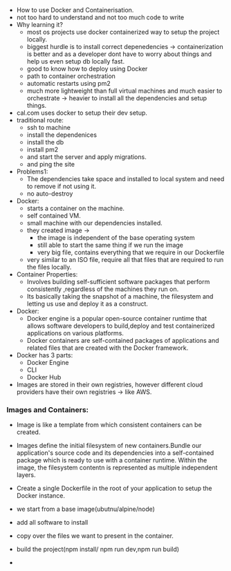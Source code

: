 - How to use Docker and Containerisation.
- not too hard to understand and not too much code to write 
- Why learning it?
	- most os projects use docker containerized way to setup the project locally.
	- biggest hurdle is to install correct depenedencies -> containerization is better and as a developer dont have to worry about things and help us even setup db locally fast.
	- good to know how to deploy using Docker
	- path to container orchestration
	- automatic restarts using pm2 
	- much more lightweight than full virtual machines and much easier to orchestrate -> heavier to install all the dependencies and setup things.
- cal.com uses docker to setup their dev setup.
- traditional route:
	- ssh to machine
	- install the dependenices
	- install the db 
	- install pm2 
	- and start the server  and apply migrations.
	- and ping the site 
- Problems1:
	- The dependencies take space and installed to local system and need to remove if not using it.
	- no auto-destroy
- Docker:
	- starts a container on the machine.
	- self contained VM.
	- small machine with our dependencies installed.
	- they created image ->
		- the image is independent of the base operating system
		- still able to start the same thing if we run the image
		- very big file, contains everything that we require in our Dockerfile
	- very similar to an ISO file, require all that files that are required to run the files locally.
- Container Properties:
	- Involves building self-sufficient software packages that perform consistently ,regardless of the machines they run on.
	- Its basically taking the snapshot of a machine, the filesystem and letting us use and deploy it as a construct.
- Docker:
	- Docker engine is a popular open-source container runtime that allows software developers to build,deploy and test containerized applications on various platforms.
	- Docker containers are self-contained packages of applications and related files that are created with the Docker framework.
- Docker has 3 parts:
	- Docker Engine
	- CLI
	- Docker Hub
- Images are stored in their own registries, however different cloud providers have their own registries -> like AWS.

### Images and Containers:
- Image is like a template from which consistent containers can be created.
- Images define the initial filesystem of new containers.Bundle our application's source code and its dependencies into a self-contained package which is ready to use with a container runtime. Within the image, the filesystem contentn is represented as multiple independent layers.


- Create a single Dockerfile in the root of your application to setup the Docker instance.
- we start from a base image(ubutnu/alpine/node)
- add all software to install
- copy over the files we want to present in the container.
- build the project(npm install/ npm run dev,npm run build)
- 